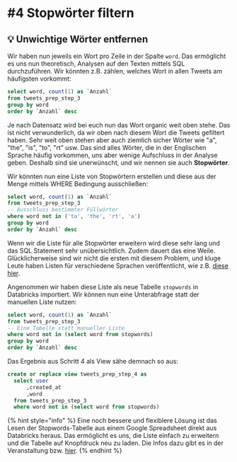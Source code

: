# \#4 Stopwörter filtern

## 💡 Unwichtige Wörter entfernen

Wir haben nun jeweils ein Wort pro Zeile in der Spalte `word`.  Das ermöglicht es uns nun theoretisch, Analysen auf den Texten mittels SQL durchzuführen. Wir könnten z.B. zählen, welches Wort in allen Tweets am häufigsten vorkommt:

```sql
select word, count(1) as `Anzahl`
from tweets_prep_step_3
group by word
order by `Anzahl` desc
```

Je nach Datensatz wird bei euch nun das Wort organic weit oben stehe. Das ist nicht verwunderlich, da wir oben nach diesem Wort die Tweets gefiltert haben. Sehr weit oben stehen aber auch ziemlich sicher Wörter wie "a", "the", "is", "to", "rt" usw. Das sind alles Wörter, die in der Englischen Sprache häufig vorkommen, uns aber wenige Aufschluss in der Analyse geben. Deshalb sind sie unerwünscht, und wir nennen sie auch **Stopwörter**.

Wir könnten nun eine Liste von Stopwörtern erstellen und diese aus der Menge mittels WHERE Bedingung ausschließen:

```sql
select word, count(1) as `Anzahl`
from tweets_prep_step_3
-- Ausschluss bestimmter Füllwörter
where word not in ('to', 'the', 'rt', 'a')
group by word
order by `Anzahl` desc
```

Wenn wir die Liste für alle Stopwörter erweitern wird diese sehr lang und das SQL Statement sehr unübersichtlich. Zudem dauert das eine Weile. Glücklicherweise sind wir nicht die ersten mit diesem Problem, und kluge Leute haben Listen für verschiedene Sprachen veröffentlicht, wie z.B. [diese hier](https://gist.github.com/sebleier/554280).

Angenommen wir haben diese Liste als neue Tabelle `stopwords` in Databricks importiert. Wir können nun eine Unterabfrage statt der manuellen Liste nutzen:

```sql
select word, count(1) as `Anzahl`
from tweets_prep_step_3
-- Eine Tabelle statt manueller Liste
where word not in (select word from stopwords)
group by word
order by `Anzahl` desc
```

Das Ergebnis aus Schritt 4 als View sähe demnach so aus:

```sql
create or replace view tweets_prep_step_4 as
  select user
      ,created_at
      ,word
  from tweets_prep_step_3
  where word not in (select word from stopwords)
```

{% hint style="info" %}
Eine noch bessere und flexiblere Lösung ist das Lesen der Stopwords-Tabelle aus einem Google Spreadsheet direkt aus Databricks heraus. Das ermöglicht es uns, die Liste einfach zu erweitern und die Tabelle auf Knopfdruck neu zu laden. Die Infos dazu gibt es in der Veranstaltung bzw. [hier](../../../master/big-data-analytics/analyse-von-texten3/themen-identifizieren.md#deduktive-themenidentifikation-mit-suchbegriffen).
{% endhint %}

